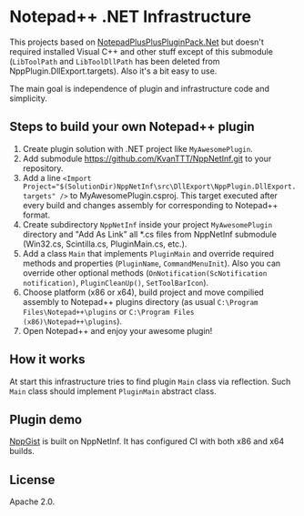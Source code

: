 # Notepad++ .NET Infrastructure

This projects based on [NotepadPlusPlusPluginPack.Net](https://github.com/kbilsted/NotepadPlusPlusPluginPack.Net)
but doesn't required installed Visual C++ and other stuff except of this submodule
(`LibToolPath` and `LibToolDllPath` has been deleted from NppPlugin.DllExport.targets).
Also it's a bit easy to use.

The main goal is independence of plugin and infrastructure code and simplicity.

## Steps to build your own Notepad++ plugin

1. Create plugin solution with .NET project like `MyAwesomePlugin`.
2. Add submodule <https://github.com/KvanTTT/NppNetInf.git> to your repository.
3. Add a line `<Import Project="$(SolutionDir)NppNetInf\src\DllExport\NppPlugin.DllExport.targets" />`
   to MyAwesomePlugin.csproj. This target executed after every build and changes
   assembly for corresponding to Notepad++ format.
4. Create subdirectory `NppNetInf` inside your project `MyAwesomePlugin` directory
   and "Add As Link" all *.cs files from NppNetInf submodule (Win32.cs, Scintilla.cs, PluginMain.cs, etc.).
5. Add a class `Main` that implements `PluginMain` and override required methods
  and properties (`PluginName`, `CommandMenuInit`). Also you can override other
  optional methods
  (`OnNotification(ScNotification notification)`, `PluginCleanUp()`, `SetToolBarIcon`).
6. Choose platform (x86 or x64), build project and move compilied assembly to
   Notepad++ plugins directory
   (as usual `C:\Program Files\Notepad++\plugins` or `C:\Program Files (x86)\Notepad++\plugins`).
7. Open Notepad++ and enjoy your awesome plugin!

## How it works

At start this infrastructure tries to find plugin `Main` class via reflection.
Such `Main` class should implement `PluginMain` abstract class.

## Plugin demo

[NppGist](https://github.com/KvanTTT/NppGist) is built on NppNetInf. It has
configured CI with both x86 and x64 builds.

## License

Apache 2.0.